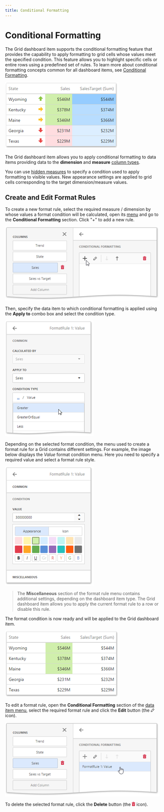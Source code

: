 ```yaml
---
title: Conditional Formatting
---
```

# Conditional Formatting
The Grid dashboard item supports the conditional formatting feature that provides the capability to apply formatting to grid cells whose values meet the specified condition. This feature allows you to highlight specific cells or entire rows using a predefined set of rules. To learn more about conditional formatting concepts common for all dashboard items, see [Conditional Formatting](../../../../../dashboard-for-web/articles/web-dashboard-designer-mode/appearance-customization/conditional-formatting.md).

![wdd-grid-conditional-formatting](../../../../images/Img125791.png)

The Grid dashboard item allows you to apply conditional formatting to data items providing data to the **dimension** and **measure** [column types](../../../../../dashboard-for-web/articles/web-dashboard-designer-mode/designing-dashboard-items/grid/columns.md).

You can use [hidden measures](../../../../../dashboard-for-web/articles/web-dashboard-designer-mode/binding-dashboard-items-to-data/hidden-data-items.md) to specify a condition used to apply formatting to visible values. New appearance settings are applied to grid cells corresponding to the target dimension/measure values.

## Create and Edit Format Rules
To create a new format rule, select the required measure / dimension by whose values a format condition will be calculated, open its [menu](../../../../../dashboard-for-web/articles/web-dashboard-designer-mode/ui-elements/data-item-menu.md) and go to the **Conditional Formatting** section. Click "+" to add a new rule.

![wdd-grid-cf-add-rule](../../../../images/Img126022.png)

Then, specify the data item to which conditional formatting is applied using the **Apply to** combo box and select the condition type.

![wdd-grid-cf-select-rule-type](../../../../images/Img126024.png)

Depending on the selected format condition, the menu used to create a format rule for a Grid contains different settings. For example, the image below displays the _Value_ format condition menu. Here you need to specify a required value and select a format rule style.

![wdd-grid-cf-value-menu](../../../../images/Img126023.png)

> The **Miscellaneous** section of the format rule menu contains additional settings, depending on the dashboard item type. The Grid dashboard item allows you to apply the current format rule to a row or disable this rule.

The format condition is now ready and will be applied to the Grid dashboard item.

![wdd-grid-conditional-formatting-result](../../../../images/Img126049.png)

To edit a format rule, open the **Conditional Formatting** section of the [data item menu](../../../../../dashboard-for-web/articles/web-dashboard-designer-mode/ui-elements/data-item-menu.md), select the required format rule and click the **Edit** button (the ![wdd-icon-edit-collection-value-item](../../../../images/Img126050.png) icon).

![wdd-grid-cf-edit-rule](../../../../images/Img126025.png)

To delete the selected format rule, click the **Delete** button (the ![wdd-icon-delete-big](../../../../images/Img126104.png) icon).